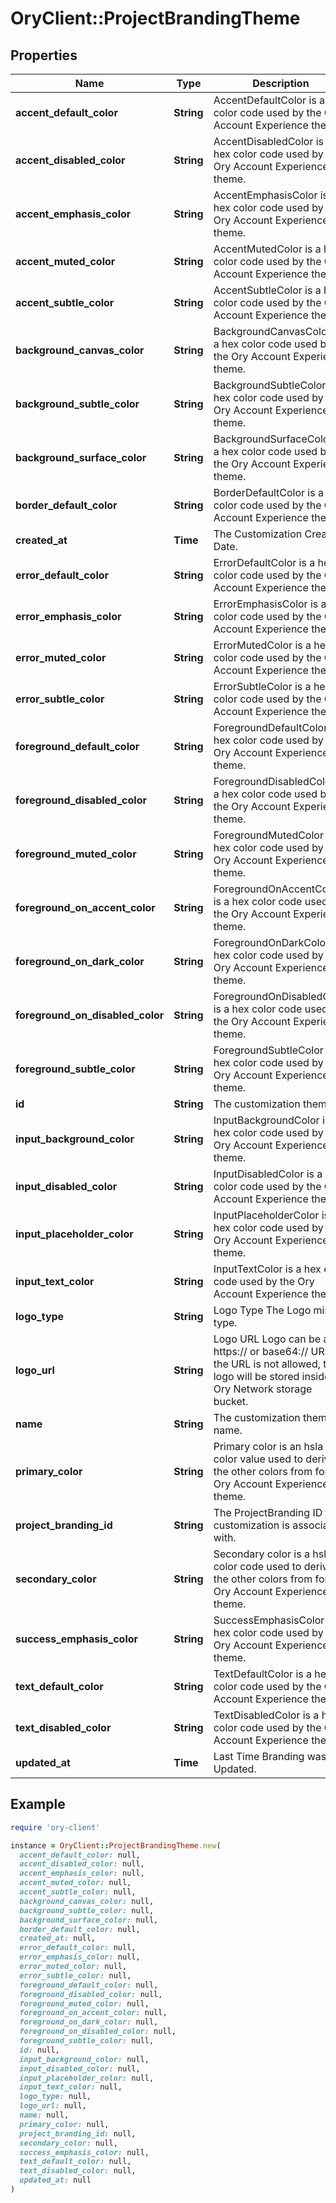 # OryClient::ProjectBrandingTheme

## Properties

| Name | Type | Description | Notes |
| ---- | ---- | ----------- | ----- |
| **accent_default_color** | **String** | AccentDefaultColor is a hex color code used by the Ory Account Experience theme. | [optional] |
| **accent_disabled_color** | **String** | AccentDisabledColor is a hex color code used by the Ory Account Experience theme. | [optional] |
| **accent_emphasis_color** | **String** | AccentEmphasisColor is a hex color code used by the Ory Account Experience theme. | [optional] |
| **accent_muted_color** | **String** | AccentMutedColor is a hex color code used by the Ory Account Experience theme. | [optional] |
| **accent_subtle_color** | **String** | AccentSubtleColor is a hex color code used by the Ory Account Experience theme. | [optional] |
| **background_canvas_color** | **String** | BackgroundCanvasColor is a hex color code used by the Ory Account Experience theme. | [optional] |
| **background_subtle_color** | **String** | BackgroundSubtleColor is a hex color code used by the Ory Account Experience theme. | [optional] |
| **background_surface_color** | **String** | BackgroundSurfaceColor is a hex color code used by the Ory Account Experience theme. | [optional] |
| **border_default_color** | **String** | BorderDefaultColor is a hex color code used by the Ory Account Experience theme. | [optional] |
| **created_at** | **Time** | The Customization Creation Date. | [readonly] |
| **error_default_color** | **String** | ErrorDefaultColor is a hex color code used by the Ory Account Experience theme. | [optional] |
| **error_emphasis_color** | **String** | ErrorEmphasisColor is a hex color code used by the Ory Account Experience theme. | [optional] |
| **error_muted_color** | **String** | ErrorMutedColor is a hex color code used by the Ory Account Experience theme. | [optional] |
| **error_subtle_color** | **String** | ErrorSubtleColor is a hex color code used by the Ory Account Experience theme. | [optional] |
| **foreground_default_color** | **String** | ForegroundDefaultColor is a hex color code used by the Ory Account Experience theme. | [optional] |
| **foreground_disabled_color** | **String** | ForegroundDisabledColor is a hex color code used by the Ory Account Experience theme. | [optional] |
| **foreground_muted_color** | **String** | ForegroundMutedColor is a hex color code used by the Ory Account Experience theme. | [optional] |
| **foreground_on_accent_color** | **String** | ForegroundOnAccentColor is a hex color code used by the Ory Account Experience theme. | [optional] |
| **foreground_on_dark_color** | **String** | ForegroundOnDarkColor is a hex color code used by the Ory Account Experience theme. | [optional] |
| **foreground_on_disabled_color** | **String** | ForegroundOnDisabledColor is a hex color code used by the Ory Account Experience theme. | [optional] |
| **foreground_subtle_color** | **String** | ForegroundSubtleColor is a hex color code used by the Ory Account Experience theme. | [optional] |
| **id** | **String** | The customization theme ID. | [readonly] |
| **input_background_color** | **String** | InputBackgroundColor is a hex color code used by the Ory Account Experience theme. | [optional] |
| **input_disabled_color** | **String** | InputDisabledColor is a hex color code used by the Ory Account Experience theme. | [optional] |
| **input_placeholder_color** | **String** | InputPlaceholderColor is a hex color code used by the Ory Account Experience theme. | [optional] |
| **input_text_color** | **String** | InputTextColor is a hex color code used by the Ory Account Experience theme. | [optional] |
| **logo_type** | **String** | Logo Type The Logo mime type. | [optional] |
| **logo_url** | **String** | Logo URL Logo can be an https:// or base64:// URL. If the URL is not allowed, the logo will be stored inside the Ory Network storage bucket. | [optional] |
| **name** | **String** | The customization theme name. |  |
| **primary_color** | **String** | Primary color is an hsla color value used to derive the other colors from for the Ory Account Experience theme. | [optional] |
| **project_branding_id** | **String** | The ProjectBranding ID this customization is associated with. |  |
| **secondary_color** | **String** | Secondary color is a hsla color code used to derive the other colors from for the Ory Account Experience theme. | [optional] |
| **success_emphasis_color** | **String** | SuccessEmphasisColor is a hex color code used by the Ory Account Experience theme. | [optional] |
| **text_default_color** | **String** | TextDefaultColor is a hex color code used by the Ory Account Experience theme. | [optional] |
| **text_disabled_color** | **String** | TextDisabledColor is a hex color code used by the Ory Account Experience theme. | [optional] |
| **updated_at** | **Time** | Last Time Branding was Updated. | [readonly] |

## Example

```ruby
require 'ory-client'

instance = OryClient::ProjectBrandingTheme.new(
  accent_default_color: null,
  accent_disabled_color: null,
  accent_emphasis_color: null,
  accent_muted_color: null,
  accent_subtle_color: null,
  background_canvas_color: null,
  background_subtle_color: null,
  background_surface_color: null,
  border_default_color: null,
  created_at: null,
  error_default_color: null,
  error_emphasis_color: null,
  error_muted_color: null,
  error_subtle_color: null,
  foreground_default_color: null,
  foreground_disabled_color: null,
  foreground_muted_color: null,
  foreground_on_accent_color: null,
  foreground_on_dark_color: null,
  foreground_on_disabled_color: null,
  foreground_subtle_color: null,
  id: null,
  input_background_color: null,
  input_disabled_color: null,
  input_placeholder_color: null,
  input_text_color: null,
  logo_type: null,
  logo_url: null,
  name: null,
  primary_color: null,
  project_branding_id: null,
  secondary_color: null,
  success_emphasis_color: null,
  text_default_color: null,
  text_disabled_color: null,
  updated_at: null
)
```

